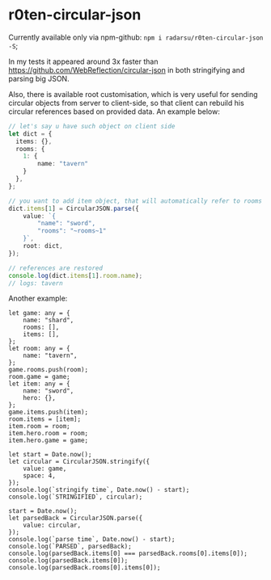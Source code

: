 # r0ten-circular-json

Currently available only via npm-github:
`npm i radarsu/r0ten-circular-json -S`;

In my tests it appeared around 3x faster than <https://github.com/WebReflection/circular-json> in both stringifying and parsing big JSON.

Also, there is available root customisation, which is very useful for sending circular objects from server to client-side, so that client can rebuild his circular references based on provided data. An example below:

```ts
// let's say u have such object on client side
let dict = {
  items: {},
  rooms: {
    1: {
        name: "tavern"
    }
  },
};

// you want to add item object, that will automatically refer to rooms and will not reload whole dict object
dict.items[1] = CircularJSON.parse({
    value: `{
        "name": "sword",
        "rooms": "~rooms~1"
    }`,
    root: dict,
});

// references are restored
console.log(dict.items[1].room.name);
// logs: tavern
```

Another example:
```
let game: any = {
    name: "shard",
    rooms: [],
    items: [],
};
let room: any = {
    name: "tavern",
};
game.rooms.push(room);
room.game = game;
let item: any = {
    name: "sword",
    hero: {},
};
game.items.push(item);
room.items = [item];
item.room = room;
item.hero.room = room;
item.hero.game = game;

let start = Date.now();
let circular = CircularJSON.stringify({
    value: game,
    space: 4,
});
console.log(`stringify time`, Date.now() - start);
console.log(`STRINGIFIED`, circular);

start = Date.now();
let parsedBack = CircularJSON.parse({
    value: circular,
});
console.log(`parse time`, Date.now() - start);
console.log(`PARSED`, parsedBack);
console.log(parsedBack.items[0] === parsedBack.rooms[0].items[0]);
console.log(parsedBack.items[0]);
console.log(parsedBack.rooms[0].items[0]);
```
